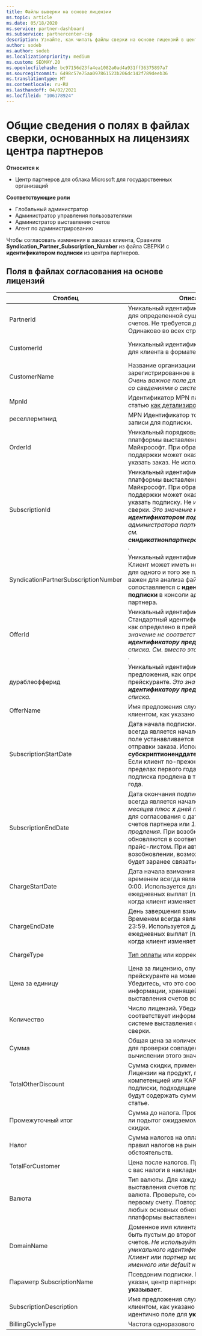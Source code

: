 ```yaml
---
title: Файлы выверки на основе лицензии
ms.topic: article
ms.date: 05/18/2020
ms.service: partner-dashboard
ms.subservice: partnercenter-csp
description: Узнайте, как читать файлы сверки на основе лицензий в центре партнеров. В этой статье описывается значение каждого поля в файле разведывательную на основе лицензии.
author: sodeb
ms.author: sodeb
ms.localizationpriority: medium
ms.custom: SEOMAY.20
ms.openlocfilehash: bc97156d23fa4ea1082a0ad4a931ff36375897a7
ms.sourcegitcommit: 6498c57e75aa097861523b206dc142f789deeb36
ms.translationtype: MT
ms.contentlocale: ru-RU
ms.lasthandoff: 04/02/2021
ms.locfileid: "106178924"
---
```

# <a name="understand-the-fields-in-partner-center-license-based-reconciliation-files"></a>Общие сведения о полях в файлах сверки, основанных на лицензиях центра партнеров

**Относится к**

- Центр партнеров для облака Microsoft для государственных организаций

**Соответствующие роли**

- Глобальный администратор
- Администратор управления пользователями
- Администратор выставления счетов
- Агент по администрированию

Чтобы согласовать изменения в заказах клиента, Сравните **Syndication_Partner_Subscription_Number** из файла СВЕРКИ с **идентификатором подписки** из центра партнеров.

## <a name="fields-in-license-based-reconciliation-files"></a>Поля в файлах согласования на основе лицензий

| Столбец | Описание | Образец значения |
| ------ | ----------- | ------------ |
| PartnerId | Уникальный идентификатор в формате GUID для определенной сущности выставления счетов. Не требуется для сверки. Одинаково во всех строках. | *8ddd03642-test-test-test-46b58d356b4e* |
| CustomerId | Уникальный идентификатор Майкрософт для клиента в формате GUID. | *12ABCD34-001A-BCD2-987C-3210ABCD5678* |
| CustomerName | Название организации клиента, зарегистрированное в центре партнеров. *Очень важное поле для согласования счета со сведениями о системе.* | *Test Customer A* |
| MpnId | Идентификатор MPN партнера CSP. См. статью [как детализировать по партнерам](use-the-reconciliation-files.md#itemize-reconciliation-files-by-partner). | *4390934* |
| реселлермпнид | MPN Идентификатор торгового посредника записи для подписки.  |
| OrderId | Уникальный порядковый идентификатор платформы выставления счетов Майкрософт. При обращении в службу поддержки может оказаться полезным указать заказ. Не используется для сверки. | *566890604832738111* |
| SubscriptionId | Уникальный идентификатор подписки платформы выставления счетов Майкрософт. При обращении в службу поддержки может оказаться полезным указать подписку. Не используется для сверки. *Это значение не совпадает с **идентификатором подписки** в консоли администратора партнера. Вместо этого см. **синдикатионпартнерсубскриптионнумбер** .* | *usCBMgAAAAAAAAIA* |
| SyndicationPartnerSubscriptionNumber | Уникальный идентификатор для подписок. Клиент может иметь несколько подписок для одного и того же плана. Этот столбец важен для анализа файлов сверки. Это поле сопоставляется с **идентификатором подписки** в консоли администратора партнера. | *fb977ab5-test-test-test-24c8d9591708* |
| OfferId | Уникальный идентификатор предложения. Стандартный идентификатор предложения, как определено в прейскуранте. *Это значение не соответствует **идентификатору предложения** из прайс списка. См. вместо этого **дураблеофферид** .* | *FE616D64-E9A8-40EF-843F-152E9BBEF3D1* |
| дураблеофферид | Уникальный идентификатор устойчивого предложения, как определено в прейскуранте. *Это значение соответствует **идентификатору предложения** из прайс списка.* | *1017D7F3-6D7F-4BFA-BDD8-79BC8F104E0C* |
| OfferName | Имя предложения службы, приобретенной клиентом, как указано в прейскуранте. | *Microsoft Office 365 (план E3)* |
| SubscriptionStartDate | Дата начала подписки. Этим временем всегда является начало дня — 0:00. Это поле устанавливается в день после отправки заказа. Используется с **субскриптионенддате** для определения: Если клиент по-прежнему находится в пределах первого года подписки или если подписка продлена в течение следующего года. | *2/1/2019 0:00* |
| SubscriptionEndDate | Дата окончания подписки. Этим временем всегда является начало дня — 0:00. *12 месяцев плюс **x** дней после даты начала* для согласования с датой выставления счетов партнера или *12 месяцев с даты продления*. При возобновлении цены обновляются в соответствии с текущим прайс-листом. При автоматическом возобновлении, возможно, необходимо будет заранее связаться с клиентом. | *2/1/2019 0:00* |
| ChargeStartDate | Дата начала взимания оплаты. Этим временем всегда является начало дня — 0:00. Используется для расчета ежедневных выплат (плата за *Pro Рата* ), когда клиент изменяет номера лицензий. | *2/1/2019 0:00* |
| ChargeEndDate | День завершения взимания оплаты. Временем всегда является конец дня, 23:59. Используется для расчета ежедневных выплат (плата за *Pro Рата* ), когда клиент изменяет номера лицензий. | *2/28/2019 23:59* |
| ChargeType | [Тип оплаты](recon-file-charge-types.md) или корректировки. | См. раздел [типы начислений](recon-file-charge-types.md). |
| Цена за единицу | Цена за лицензию, опубликованная в прейскуранте на момент приобретения. Убедитесь, что это соответствует информации, хранящейся в системе выставления счетов во время сверки. | *6,82* |
| Количество | Число лицензий. Убедитесь, что это соответствует информации, хранящейся в системе выставления счетов во время сверки. | *2* |
| Сумма | Общая цена за количество. Используется для проверки совпадения суммы при вычислении этого значения для клиентов. | *13,32* |
| TotalOtherDiscount | Сумма скидки, примененная к этой оплате. Лицензии на продукт, поставляемые с компетенцией или КАРТАми, или новые подписки, подходящие для стимула, также будут содержать сумму скидки в этой статье. | *2,32* |
| Промежуточный итог | Сумма до налога. Проверяет, соответствует ли подытог ожидаемому итогу, в случае скидки. | *11* |
| Налог | Сумма налогов на оплату. В зависимости от правил налогов на рынке и определенных обстоятельств. | *0* |
| TotalForCustomer | Цена после налогов. Проверьте, вычтены ли с вас налоги в накладной. | *11* |
| Валюта | Тип валюты. Для каждой сущности выставления счетов предусмотрена одна валюта. Проверьте, соответствует ли он первому счету. Повторите проверку после любых основных обновлений для платформы выставления счетов. | *EUR* |
| DomainName | Доменное имя клиента. Это поле может быть пустым до второго цикла выставления счетов. *Не используйте это поле в качестве уникального идентификатора для клиента. Клиент или партнер может обновить домен именного или default на портале Office 365.* | *example.onmicrosoft.com* |
| Параметр SubscriptionName | Псевдоним подписки. Если псевдоним не указан, центр партнеров использует **указывает**. | *PROJECT ONLINE* |
| SubscriptionDescription | Имя предложения службы, приобретенной клиентом, как указано в прейскуранте. (Это идентично поле для **указывает**.) | *Project Online Premium without Project Client* |
| BillingCycleType | Частота одноразового выставления счетов.| *Ежемесячно* |